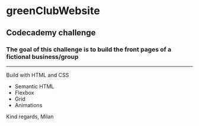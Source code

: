 # greenClubWebsite

## Codecademy challenge

### The goal of this challenge is to build the front pages of a fictional business/group

---

Build with HTML and CSS
- Semantic HTML
- Flexbox
- Grid
- Animations

Kind regards,
Milan
